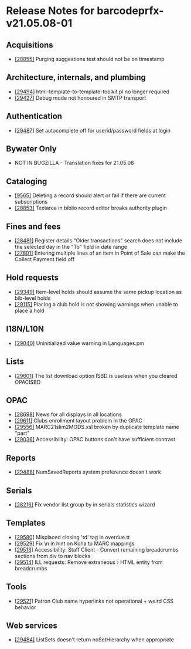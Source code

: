
# Release Notes for barcodeprfx-v21.05.08-01

## Acquisitions

- [[28855]](http://bugs.koha-community.org/bugzilla3/show_bug.cgi?id=28855) Purging suggestions test should not be on timestamp

## Architecture, internals, and plumbing

- [[29494]](http://bugs.koha-community.org/bugzilla3/show_bug.cgi?id=29494) html-template-to-template-toolkit.pl no longer required
- [[29427]](http://bugs.koha-community.org/bugzilla3/show_bug.cgi?id=29427) Debug mode not honoured in SMTP transport

## Authentication

- [[29487]](http://bugs.koha-community.org/bugzilla3/show_bug.cgi?id=29487) Set autocomplete off for userid/password fields at login

## Bywater Only

- NOT IN BUGZILLA - Translation fixes for 21.05.08

## Cataloging

- [[9565]](http://bugs.koha-community.org/bugzilla3/show_bug.cgi?id=9565) Deleting a record should alert or fail if there are current subscriptions
- [[28853]](http://bugs.koha-community.org/bugzilla3/show_bug.cgi?id=28853) Textarea in biblio record editor breaks authority plugin

## Fines and fees

- [[28481]](http://bugs.koha-community.org/bugzilla3/show_bug.cgi?id=28481) Register details "Older transactions" search does not include the selected day in the "To" field in date range
- [[27801]](http://bugs.koha-community.org/bugzilla3/show_bug.cgi?id=27801) Entering multiple lines of an item in Point of Sale can make the Collect Payment field off

## Hold requests

- [[29349]](http://bugs.koha-community.org/bugzilla3/show_bug.cgi?id=29349) Item-level holds should assume the same pickup location as bib-level holds
- [[29115]](http://bugs.koha-community.org/bugzilla3/show_bug.cgi?id=29115) Placing a club hold is not showing warnings when unable to place a hold

## I18N/L10N

- [[29040]](http://bugs.koha-community.org/bugzilla3/show_bug.cgi?id=29040) Uninitialized value warning in Languages.pm

## Lists

- [[29601]](http://bugs.koha-community.org/bugzilla3/show_bug.cgi?id=29601) The list download option ISBD is useless when you cleared OPACISBD

## OPAC

- [[28698]](http://bugs.koha-community.org/bugzilla3/show_bug.cgi?id=28698) News for all displays in all locations
- [[29611]](http://bugs.koha-community.org/bugzilla3/show_bug.cgi?id=29611) Clubs enrollment layout problem in the OPAC
- [[29556]](http://bugs.koha-community.org/bugzilla3/show_bug.cgi?id=29556) MARC21slim2MODS.xsl broken by duplicate template name "part"
- [[29036]](http://bugs.koha-community.org/bugzilla3/show_bug.cgi?id=29036) Accessibility: OPAC buttons don't have sufficient contrast

## Reports

- [[29488]](http://bugs.koha-community.org/bugzilla3/show_bug.cgi?id=29488) NumSavedReports system preference doesn't work

## Serials

- [[28216]](http://bugs.koha-community.org/bugzilla3/show_bug.cgi?id=28216) Fix vendor list group by in serials statistics wizard

## Templates

- [[29580]](http://bugs.koha-community.org/bugzilla3/show_bug.cgi?id=29580) Misplaced closing 'td' tag in overdue.tt
- [[29529]](http://bugs.koha-community.org/bugzilla3/show_bug.cgi?id=29529) Fix \n in hint on Koha to MARC mappings
- [[29513]](http://bugs.koha-community.org/bugzilla3/show_bug.cgi?id=29513) Accessibility: Staff Client - Convert remaining breadcrumbs sections from div to nav blocks
- [[29514]](http://bugs.koha-community.org/bugzilla3/show_bug.cgi?id=29514) ILL requests: Remove extraneous &rsaquo; HTML entity from breadcrumbs

## Tools

- [[29521]](http://bugs.koha-community.org/bugzilla3/show_bug.cgi?id=29521) Patron Club name hyperlinks not operational + weird CSS behavior

## Web services

- [[29484]](http://bugs.koha-community.org/bugzilla3/show_bug.cgi?id=29484) ListSets doesn't return noSetHierarchy when appropriate


